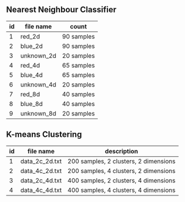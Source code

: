 ## Nearest Neighbour Classifier
| id | file name | count|
| ----------- | ----------- | ----------- |
| 1 | red_2d| 90 samples
| 2 | blue_2d| 90 samples
| 3 | unknown_2d| 20 samples  
| 4 | red_4d| 65 samples
| 5 | blue_4d| 65 samples
| 6 | unknown_4d| 20 samples  
| 7 | red_8d| 40 samples
| 8 | blue_8d| 40 samples
| 9 | unknown_8d| 20 samples

## K-means Clustering
| id | file name | description|
| ----------- | ----------- | ----------- |
| 1 | data_2c_2d.txt | 200 samples, 2 clusters, 2 dimensions
| 2 | data_4c_2d.txt | 200 samples, 4 clusters, 2 dimensions
| 3 | data_2c_4d.txt | 400 samples, 2 clusters, 4 dimensions
| 4 | data_4c_4d.txt | 400 samples, 4 clusters, 4 dimensions
